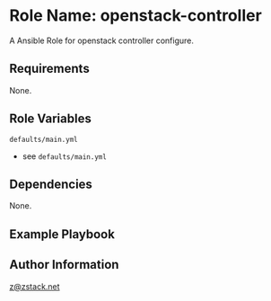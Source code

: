 # Role Name: openstack-controller

A Ansible Role for openstack controller configure.

## Requirements

None.

## Role Variables

`defaults/main.yml`

- see `defaults/main.yml`

## Dependencies

None.

## Example Playbook

## Author Information

z@zstack.net
